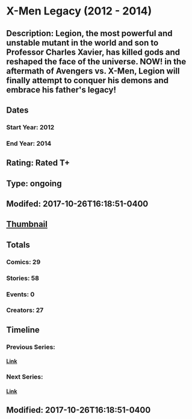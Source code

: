 # X-Men Legacy (2012 - 2014)
## Description: Legion, the most powerful and unstable mutant in the world and son to Professor Charles Xavier, has killed gods and reshaped the face of the universe. NOW! in the aftermath of Avengers vs. X-Men, Legion will finally attempt to conquer his demons and embrace his father's legacy!
## Dates
### Start Year: 2012
### End Year: 2014
## Rating: Rated T+
## Type: ongoing
## Modifed: 2017-10-26T16:18:51-0400
## [Thumbnail](http://i.annihil.us/u/prod/marvel/i/mg/6/a0/50fef6e158082.jpg)
## Totals
### Comics: 29
### Stories: 58
### Events: 0
### Creators: 27
## Timeline
### Previous Series: 
#### [Link]()
### Next Series: 
#### [Link]()
## Modified: 2017-10-26T16:18:51-0400